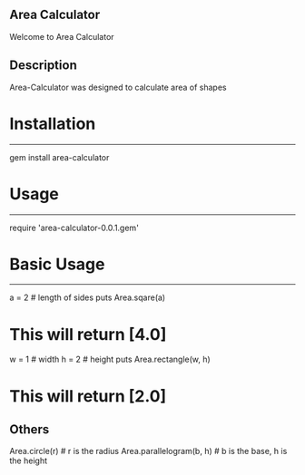 Area Calculator
---------
Welcome to Area Calculator

Description
-----------
Area-Calculator was designed to calculate area of shapes

# Installation
------------
gem install area-calculator

# Usage
-----
require 'area-calculator-0.0.1.gem'

# Basic Usage
-----------
a = 2 # length of sides
puts Area.sqare(a)
# This will return [4.0]
w = 1 # width
h = 2 # height
puts Area.rectangle(w, h)
# This will return [2.0]

Others
------
Area.circle(r) # r is the radius
Area.parallelogram(b, h) # b is the base, h is the height
